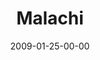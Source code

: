 ---
layout: message
category: message
series: "Lost Books"
title: "Malachi"
date: 2009-01-25-00-00
message_id: 542
audio-description: "Chuck Mingo shares the message of Malachi and how God demands to be honored."
audio: "http://s3.amazonaws.com/crossroadsaudiomessages/LostBooks3.mp3"
audio-title: "Lost Books&#58; Malachi"
audio-duration: "32:34"
video-description: "Chuck Mingo shares the message of Malachi and how God demands to be honored. <b>[NOTE&#58; the texting Chuck refers to in his talk is now disabled to new signups. Please see the Crossroads blog for the daily dares.]</b>"
video-title: "Lost Books&#58; Malachi"
video: "https://s3.amazonaws.com/crossroadsvideomessages/LostBooks3.mp4"
video-poster: "https://www.crossroads.net/uploadedfiles/LostBooks3-still.jpg"
notes-description: "Chuck Mingo shares the message of Malachi and how God demands to be honored. "
notes: "http://www.crossroads.net/players/media/hq/SN_01_24-25_09.pdf "
notes-title: "Lost Books&#58; Malachi (Study Notes)"
program-description: "Chuck Mingo shares the message of Malachi and how God demands to be honored."
program: "http://www.crossroads.net/players/media/hq/0124_25Program.pdf"
program-title: "Lost Books: Malachi (Program)"
---